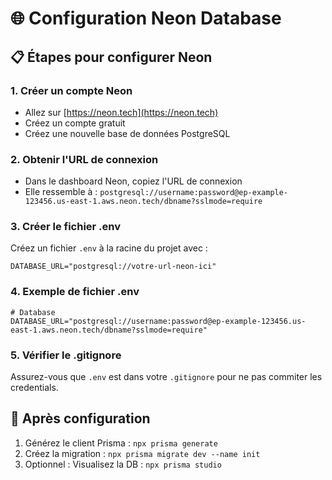 # 🌐 Configuration Neon Database

## 📋 Étapes pour configurer Neon

### 1. Créer un compte Neon
- Allez sur [https://neon.tech](https://neon.tech)
- Créez un compte gratuit
- Créez une nouvelle base de données PostgreSQL

### 2. Obtenir l'URL de connexion
- Dans le dashboard Neon, copiez l'URL de connexion
- Elle ressemble à : `postgresql://username:password@ep-example-123456.us-east-1.aws.neon.tech/dbname?sslmode=require`

### 3. Créer le fichier .env
Créez un fichier `.env` à la racine du projet avec :

```env
DATABASE_URL="postgresql://votre-url-neon-ici"
```

### 4. Exemple de fichier .env
```env
# Database
DATABASE_URL="postgresql://username:password@ep-example-123456.us-east-1.aws.neon.tech/dbname?sslmode=require"
```

### 5. Vérifier le .gitignore
Assurez-vous que `.env` est dans votre `.gitignore` pour ne pas commiter les credentials.

## 🔧 Après configuration

1. Générez le client Prisma : `npx prisma generate`
2. Créez la migration : `npx prisma migrate dev --name init`
3. Optionnel : Visualisez la DB : `npx prisma studio` 